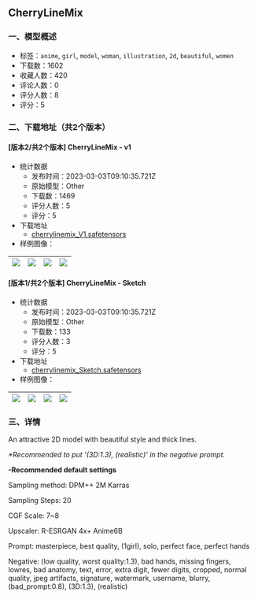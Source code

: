 ## CherryLineMix
### 一、模型概述

- 标签：`anime`, `girl`, `model`, `woman`, `illustration`, `2d`, `beautiful`, `women`
- 下载数：1602
- 收藏人数：420
- 评论人数：0
- 评分人数：8
- 评分：5

### 二、下载地址（共2个版本）

#### [版本2/共2个版本] CherryLineMix - v1

- 统计数据
  - 发布时间：2023-03-03T09:10:35.721Z
  - 原始模型：Other
  - 下载数：1469
  - 评分人数：5
  - 评分：5
- 下载地址
  - [cherrylinemix_V1.safetensors](https://civitai.com/api/download/models/15289)
- 样例图像：

| <img src="https://image.civitai.com/xG1nkqKTMzGDvpLrqFT7WA/dbab1207-1a98-4657-06c1-249410e8db00/width=450/152666.jpeg" /> | <img src="https://image.civitai.com/xG1nkqKTMzGDvpLrqFT7WA/94680738-aa8c-4e58-4c13-23c52f957200/width=450/151173.jpeg" /> | <img src="https://image.civitai.com/xG1nkqKTMzGDvpLrqFT7WA/b8f49f88-5330-41be-8626-5d4b04d4fa00/width=450/151179.jpeg" /> | <img src="https://image.civitai.com/xG1nkqKTMzGDvpLrqFT7WA/983c13b4-405f-49f5-e569-852eaa846900/width=450/151178.jpeg" /> |
| ---- | ---- | ---- | ---- |

#### [版本1/共2个版本] CherryLineMix - Sketch

- 统计数据
  - 发布时间：2023-03-03T09:10:35.721Z
  - 原始模型：Other
  - 下载数：133
  - 评分人数：3
  - 评分：5
- 下载地址
  - [cherrylinemix_Sketch.safetensors](https://civitai.com/api/download/models/15357)
- 样例图像：

| <img src="https://image.civitai.com/xG1nkqKTMzGDvpLrqFT7WA/f3a1bf92-5bca-4a9a-bacd-e4c129c10100/width=450/152730.jpeg" /> | <img src="https://image.civitai.com/xG1nkqKTMzGDvpLrqFT7WA/e17f56c7-1942-4067-d082-a86f0564ad00/width=450/152728.jpeg" /> | <img src="https://image.civitai.com/xG1nkqKTMzGDvpLrqFT7WA/fb3edc7e-7990-4035-c5cf-d49af54f7300/width=450/152727.jpeg" /> | <img src="https://image.civitai.com/xG1nkqKTMzGDvpLrqFT7WA/8efdee61-362a-441a-e931-238fd6239800/width=450/152726.jpeg" /> |
| ---- | ---- | ---- | ---- |


### 三、详情
<p>An attractive 2D model with beautiful style and thick lines.</p><p><em>*Recommended to put '(3D:1.3), (realistic)' in the negative prompt.</em></p><p></p><p><strong>-Recommended default settings</strong></p><p></p><p>Sampling method: DPM++ 2M Karras</p><p>Sampling Steps: 20</p><p>CGF Scale: 7~8</p><p>Upscaler: R-ESRGAN 4x+ Anime6B<br /></p><p>Prompt: masterpiece, best quality, (1girl), solo, perfect face, perfect hands</p><p></p><p>Negative: (low quality, worst quality:1.3), bad hands, missing fingers, lowres, bad anatomy, text, error, extra digit, fewer digits, cropped, normal quality, jpeg artifacts, signature, watermark, username, blurry, (bad_prompt:0.8), (3D:1.3), (realistic)</p><p></p><p></p>